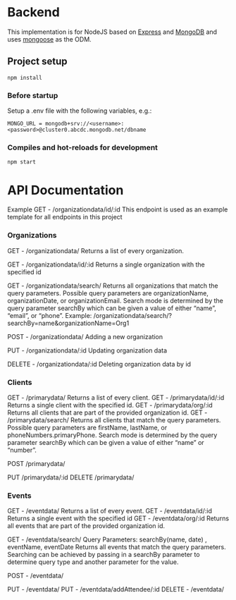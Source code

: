 # Backend

This implementation is for NodeJS based on [Express](https://expressjs.com/) and [MongoDB](https://www.mongodb.com/) and uses [mongoose](https://mongoosejs.com/) as the ODM.

## Project setup
```
npm install
```

### Before startup 
Setup a .env file with the following variables, e.g.:

```
MONGO_URL = mongodb+srv://<username>:<password>@cluster0.abcdc.mongodb.net/dbname
```

### Compiles and hot-reloads for development
```
npm start
```



# API Documentation
Example
GET - /organizationdata/id/:id
This endpoint is used as an example template for all endpoints in this project

### Organizations
GET - /organizationdata/
Returns a list of every organization.

GET - /organizationdata/id/:id
Returns a single organization with the specified id

GET - /organizationdata/search/
Returns all organizations that match the query parameters. Possible query parameters are organizationName, organizationDate, or organizationEmail. Search mode is determined by the query parameter searchBy which can be given a value of either “name”, “email”, or “phone”.
Example: /organizationdata/search/?searchBy=name&organizationName=Org1

POST - /organizationdata/
Adding a new organization 


PUT - /organizationdata/:id
Updating organization data

DELETE - /organizationdata/:id
Deleting organization data by id


### Clients
GET - /primarydata/
Returns a list of every client.
GET - /primarydata/id/:id
Returns a single client with the specified id.
GET - /primarydata/org/:id
Returns all clients that are part of the provided organization id.
GET - /primarydata/search/
	Returns all clients that match the query parameters. Possible query parameters are firstName, lastName, or phoneNumbers.primaryPhone. Search mode is determined by the query parameter searchBy which can be given a value of either “name” or “number”.

POST /primarydata/

PUT /primarydata/:id
DELETE /primarydata/



### Events
GET - /eventdata/
Returns a list of every event.
GET - /eventdata/id/:id
Returns a single event with the specified id
GET - /eventdata/org/:id
Returns all events that are part of the provided organization id.


GET - /eventdata/search/
Query Parameters: searchBy(name, date) , eventName, eventDate
Returns all events that match the query parameters. Searching can be achieved by passing in a searchBy parameter to determine query type and another parameter for the value. 

POST - /eventdata/

PUT - /eventdata/
PUT - /eventdata/addAttendee/:id
DELETE - /eventdata/

